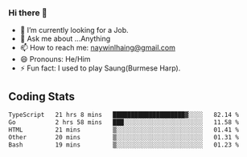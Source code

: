 ### Hi there 👋

- 🔭 I’m currently looking for a Job.
- 💬 Ask me about ...Anything
- 📫 How to reach me: naywinlhaing@gmail.com
- 😄 Pronouns: He/Him
- ⚡ Fun fact: I used to play Saung(Burmese Harp).


## Coding Stats
<!--START_SECTION:waka-->

```txt
TypeScript   21 hrs 8 mins   ████████████████████▓░░░░   82.14 %
Go           2 hrs 58 mins   ███░░░░░░░░░░░░░░░░░░░░░░   11.58 %
HTML         21 mins         ▒░░░░░░░░░░░░░░░░░░░░░░░░   01.41 %
Other        20 mins         ▒░░░░░░░░░░░░░░░░░░░░░░░░   01.31 %
Bash         19 mins         ▒░░░░░░░░░░░░░░░░░░░░░░░░   01.23 %
```

<!--END_SECTION:waka-->
